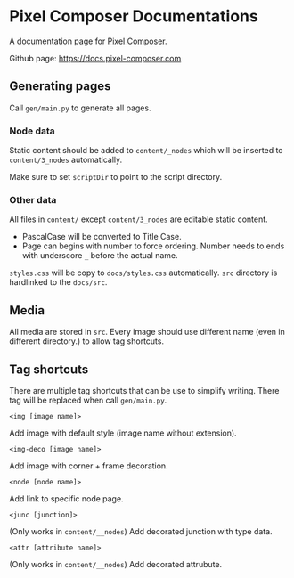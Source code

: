 # Pixel Composer Documentations

A documentation page for [Pixel Composer](https://github.com/Ttanasart-pt/Pixel-Composer).

Github page: https://docs.pixel-composer.com

## Generating pages

Call `gen/main.py` to generate all pages.

### Node data

Static content should be added to `content/_nodes` which will be inserted to `content/3_nodes` automatically.

Make sure to set `scriptDir` to point to the script directory.

### Other data

All files in `content/` except `content/3_nodes` are editable static content.

- PascalCase will be converted to  Title Case. 
- Page can begins with number to force ordering. Number needs to ends with underscore `_` before the actual name.

`styles.css` will be copy to `docs/styles.css` automatically. `src` directory is hardlinked to the `docs/src`.

## Media

All media are stored in `src`. Every image should use different name (even in different directory.) to allow tag shortcuts.

## Tag shortcuts

There are multiple tag shortcuts that can be use to simplify writing. There tag will be replaced when call `gen/main.py`.

`<img [image name]>`

Add image with default style (image name without extension).

`<img-deco [image name]>`

Add image with corner + frame decoration.

`<node [node name]>`

Add link to specific node page.

`<junc [junction]>`

(Only works in `content/__nodes`) Add decorated junction with type data.

`<attr [attribute name]>`

(Only works in `content/__nodes`) Add decorated attrubute.